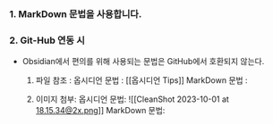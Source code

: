 
### 1. MarkDown 문법을 사용합니다.

### 2. Git-Hub 연동 시 

- Obsidian에서 편의를 위해 사용되는 문법은  GitHub에서 호환되지 않는다. 
	1. 파일 참조 : 
		옵시디언 문법 : 
		[[옵시디언  Tips]]
		MarkDown 문법 :
		 
	1. 이미지 첨부: 
		옵시디언 문법: ![[CleanShot 2023-10-01 at 18.15.34@2x.png]]
		MarkDown 문법: 
	